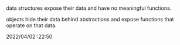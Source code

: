 # 
data structures expose their data and have no meaningful functions.

objects hide their data behind abstractions and expose functions that operate on that data.


2022/04/02::22:50